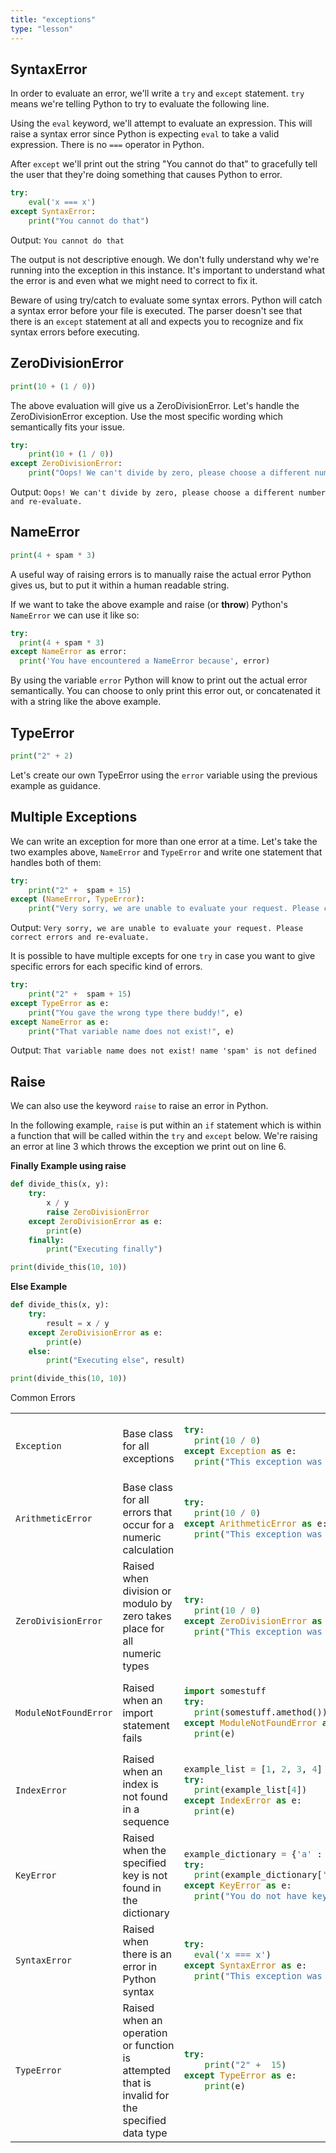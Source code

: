 ```yaml
---
title: "exceptions"
type: "lesson"
---
```

## SyntaxError

In order to evaluate an error, we'll write a `try` and `except` statement. `try` means we're telling Python to try to evaluate the following line.

Using the `eval` keyword, we'll attempt to evaluate an expression. This will raise a syntax error since Python is expecting `eval` to take a valid expression. There is no `===` operator in Python.

After `except` we'll print out the string "You cannot do that" to gracefully tell the user that they're doing something that causes Python to error.

```python
try:
    eval('x === x')
except SyntaxError:
    print("You cannot do that")

```
Output: `You cannot do that`

The output is not descriptive enough. We don't fully understand why we're running into the exception in this instance. It's important to understand what the error is and even what we might need to correct to fix it.

Beware of using try/catch to evaluate some syntax errors. Python will catch a syntax error before your file is executed. The parser doesn't see that there is an `except` statement at all and expects you to recognize and fix syntax errors before executing.

## ZeroDivisionError

```python
print(10 + (1 / 0))
```

The above evaluation will give us a ZeroDivisionError. Let's handle the ZeroDivisionError exception. Use the most specific wording which semantically fits your issue.

```python
try:
    print(10 + (1 / 0))
except ZeroDivisionError:
    print("Oops! We can't divide by zero, please choose a different number and re-evaluate.")
```
Output: `Oops! We can't divide by zero, please choose a different number and re-evaluate.`

## NameError

```python
print(4 + spam * 3)
```

A useful way of raising errors is to manually raise the actual error Python gives us, but to put it within a human readable string.

If we want to take the above example and raise (or **throw**) Python's `NameError` we can use it like so:

```python
try:
  print(4 + spam * 3)
except NameError as error:
  print('You have encountered a NameError because', error)
```
By using the variable `error` Python will know to print out the actual error semantically. You can choose to only print this error out, or concatenated it with a string like the above example.

## TypeError

```python
print("2" + 2)
```
Let's create our own TypeError using the `error` variable using the previous example as guidance.

## Multiple Exceptions

We can write an exception for more than one error at a time. Let's take the two examples above, `NameError` and `TypeError` and write one statement that handles both of them:

```python
try:
    print("2" +  spam + 15)
except (NameError, TypeError):
    print("Very sorry, we are unable to evaluate your request. Please correct errors and re-evaluate.")
```

Output: `Very sorry, we are unable to evaluate your request. Please correct errors and re-evaluate.`

It is possible to have multiple excepts for one `try` in case you want to give specific errors for each specific kind of errors.

```python
try:
    print("2" +  spam + 15)
except TypeError as e:
    print("You gave the wrong type there buddy!", e)
except NameError as e:
    print("That variable name does not exist!", e)

```
Output: `That variable name does not exist! name 'spam' is not defined`

## Raise

We can also use the keyword `raise` to raise an error in Python.

In the following example, `raise` is put within an `if` statement which is within a function that will be called within the `try` and `except` below. We're raising an error at line 3 which throws the exception we print out on line 6.

**Finally Example using raise**

```python
def divide_this(x, y):
    try:
        x / y
        raise ZeroDivisionError
    except ZeroDivisionError as e:
        print(e)
    finally:
        print("Executing finally")

print(divide_this(10, 10))

```

**Else Example**

```python
def divide_this(x, y):
    try:
        result = x / y
    except ZeroDivisionError as e:
        print(e)
    else:
        print("Executing else", result)

print(divide_this(10, 10))
```

Common Errors


<table>
<tr><td width="15%"> <code>Exception</code> </td> <td width="35%">Base class for all exceptions </td><td width="50%">

```python
try:
  print(10 / 0)
except Exception as e:
  print("This exception was raised:", e)
```
</td></tr>
<tr><td><code>ArithmeticError</code> </td> <td>Base class for all errors that occur for a numeric calculation</td> <td>

```python
try:
  print(10 / 0)
except ArithmeticError as e:
  print("This exception was raised:", e)
```
</td></tr>
<tr><td><code>
ZeroDivisionError</code> </td> <td>
Raised when division or modulo by zero takes place for all numeric types</td> <td>

```python
try:
  print(10 / 0)
except ZeroDivisionError as e:
  print("This exception was raised:", e)
```

</td></tr>
<tr><td><code>ModuleNotFoundError</code> </td> <td>
Raised when an import statement fails </td> <td>

```python
import somestuff
try:
  print(somestuff.amethod())
except ModuleNotFoundError as e:
  print(e)
```
</td></tr>
<tr><td><code>IndexError</code> </td> <td>Raised when an index is not found in a sequence</td> <td>

```python
example_list = [1, 2, 3, 4]
try:
  print(example_list[4])
except IndexError as e:
  print(e)
```
</td></tr>
<tr><td><code>KeyError</code> </td> <td>Raised when the specified key is not found in the dictionary</td> <td>

```python
example_dictionary = {'a' : 1, 'b': 2, 'd': 4}
try:
  print(example_dictionary['c'])
except KeyError as e:
  print("You do not have key", e, "in this dictionary")
```
</td></tr>
<tr><td><code>SyntaxError</code> </td> <td>Raised when there is an error in Python syntax</td> <td>

```python
try:
  eval('x === x')
except SyntaxError as e:
  print("This exception was raised:", e)
```
</td></tr>
<tr><td><code>TypeError</code> </td> <td>Raised when an operation or function is attempted that is invalid for the specified data type
</td> <td>

```python
try:
    print("2" +  15)
except TypeError as e:
    print(e)
```
</td></tr>
</table>